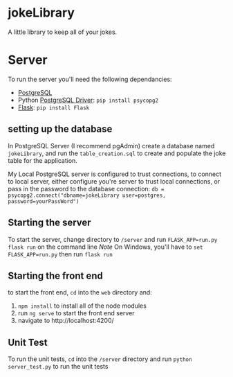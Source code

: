 # jokeLibrary
A little library to keep all of your jokes.

# Server
To run the server you'll need the following dependancies:
* [PostgreSQL](https://www.postgresql.org/)
* Python [PostgreSQL Driver](http://initd.org/psycopg/docs/install.html#prerequisites):  `pip install psycopg2`
* [Flask](http://flask.pocoo.org/): `pip install Flask`

## setting up the database
In PostgreSQL Server (I recommend pgAdmin) create a database named `jokeLibrary`, and run the `table_creation.sql` to create and populate the joke table for the application. 

My Local PostgreSQL server is configured to trust connections, to connect to local server, either configure you're server to trust local connections, or pass in the password to the database connection: `db = psycopg2.connect("dbname=jokeLibrary user=postgres, password=yourPassWord")`

## Starting the server
To start the server, change directory to `/server` and run `FLASK_APP=run.py flask run` on the command line
*Note* On Windows, you'll have to `set FLASK_APP=run.py` then run `flask run`

## Starting the front end
to start the front end, `cd` into the `web` directory and:
1. `npm install`  to install all of the node modules
2. run `ng serve` to start the front end server
3. navigate to http://localhost:4200/ 

## Unit Test 
To run the unit tests, `cd` into the `/server` directory and run `python server_test.py` to run the unit tests